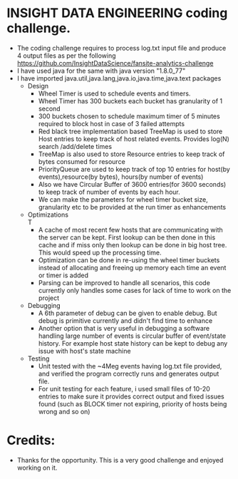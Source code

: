 # INSIGHT DATA ENGINEERING coding challenge.
* The coding challenge requires to process log.txt input file and produce 4 output files as per the following https://github.com/InsightDataScience/fansite-analytics-challenge </br>
* I have used java for the same with java version "1.8.0_77"
* I have imported java.util,java.lang,java.io,java.time,java.text packages</br>
  * Design </br>
    * Wheel Timer is used to schedule events and timers.</br>
    * Wheel Timer has 300 buckets each bucket has granularity of 1 second</br>
    * 300 buckets chosen to schedule maximum timer of 5 minutes required to block host in case of 3 failed attempts</br>
    * Red black tree implementation based TreeMap is used to store Host entries to keep track of host related events. Provides log(N) search /add/delete times</br>
    * TreeMap is also used to store Resource entries to keep track of bytes consumed for resource </br>
    * PriorityQueue are used to keep track of top 10 entries for host(by events),resource(by bytes), hours(by number of events)</br>
    * Also we have Circular Buffer of 3600 entries(for 3600 seconds) to keep track of number of events by each hour.
    * We can make the parameters for wheel timer bucket size, granularity etc to be provided at the run timer as enhancements</br>
  * Optimizations</br>T
    * A cache of most recent few hosts that are communicating with the server can be kept. First lookup can be then done in this cache and if miss only then lookup can be done in big host tree. This would speed up the processing time.
    * Optimization can be done in re-using the wheel timer buckets instead of allocating and freeing up memory each time an event or timer is added </br>
    * Parsing can be improved to handle all scenarios, this code currently only handles some cases for lack of time to work on the project</br>
  * Debugging</br>
    * A 6th parameter of debug can be given to enable debug. But debug is primitive currently and didn't find time to enhance</br>
    * Another option that is very useful in debugging a software  handling large number of events is circular buffer of event/state history. For example host state history can be kept to debug any issue with host's state machine</br>
  * Testing</br>
    * Unit tested with the ~4Meg events having log.txt file provided, and verified the program correctly runs and generates output file.
    * For unit testing for each feature, i used small files of 10-20 entries to make sure it provides correct output and fixed issues found (such as BLOCK timer not expiring, priority of hosts being wrong and so on)
   

# Credits:
* Thanks for the opportunity. This is a very good challenge and enjoyed working on it.

